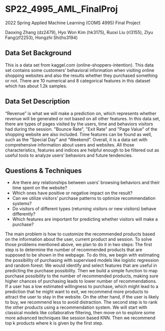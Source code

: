 # SP22_4995_AML_FinalProj
2022 Spring Applied Machine Learning (COMS 4995) Final Project

Daoxing Zhang (dz2479), Hyo Won Kim (hk3175), Ruoxi Liu (rl3155), ZIyu Fang(zf2253), Hongzhi Shi(hs3194)

## Data Set Background
This is a data set from kaggel.com (online-shoppers-intention). This data set contains some customers’ behavioral information when visiting online shopping websites and also the results whether they purchased something or not. There are 10 numerical and 8 categorical features in this dataset which has about 1.2k samples. 
## Data Set Description
“Revenue” is what we will make a prediction on, which represents whether revenue will be generated or not based on all other features. In this data set, there are types of pages visited by the users, time and behaviors visitors had during the session. "Bounce Rate", "Exit Rate" and "Page Value" of the shopping website are also included. Time features can be found as well, such as the "Special Day" and “Weekend”. 
Overall, it is a data set with comprehensive information about users and websites. All those characteristics, features and indices are helpful enough to be filtered out as useful tools to analyze users’ behaviors and future tendencies. 
## Questions & Techniques
- Are there any relationships between users’ browsing behaviors and their time spent on the website?
- Which ones have positive or negative impact on the result?
- Can we utilize visitors’ purchase patterns to optimize recommendation systems?
- Do visitors of different types (returning visitors or new visitors) behave differently?
- Which features are important for predicting whether visitors will make a purchase?

The main problem is how to customize the recommended products based on the information about the user, current product and session. To solve those problems mentioned above, we plan to do it in two steps:
The first step is to determine the number of recommended products that are supposed to be shown in the webpage. To do this, we begin with estimating the possibility of purchasing with supervised models like logistic regression and random forest. We would identify and select features that are useful in predicting the purchase possibility. Then we build a simple function to map purchase possibility to the number of recommended products, making sure higher chances of purchasing leads to lower number of recommendations. If a user has a low estimated willingness to purchase, which might lead to a prediction that he might want to exit, we recommend more products to attract the user to stay in the website. On the other hand, if the user is likely to buy, we recommend less to avoid distraction.
The second step is to rank the other products using a recommendation system. We will start with classical models like collaborative filtering, then move on to explore some more advanced techniques like session based KNN. Then we recommend top k products where k is given by the first step.

